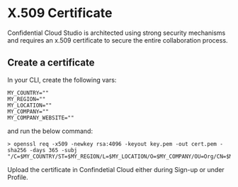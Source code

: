 # X.509 Certificate

Confidential Cloud Studio is architected using strong security mechanisms and requires an x.509 certificate to secure the entire collaboration process.

## Create a certificate

In your CLI, create the following vars:

```
MY_COUNTRY=""
MY_REGION=""
MY_LOCATION=""
MY_COMPANY=""
MY_COMPANY_WEBSITE=""
```

and run the below command:

```
> openssl req -x509 -newkey rsa:4096 -keyout key.pem -out cert.pem -sha256 -days 365 -subj "/C=$MY_COUNTRY/ST=$MY_REGION/L=$MY_LOCATION/O=$MY_COMPANY/OU=Org/CN=$MY_COMPANY_WEBSITE"
```

Upload the certificate in Confindetial Cloud either during Sign-up or under Profile.
